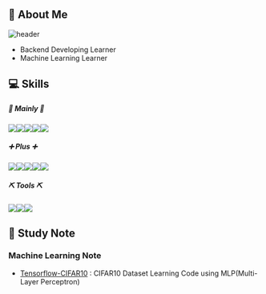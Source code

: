 ## 👋 About Me

![header](https://capsule-render.vercel.app/api?type=waving&color=timeGradient&height=240&section=header&text=🐛%20Shinae%20Lee%20GitHub%20&fontSize=36&animation=fadeIn&fontAlignY=36)
- Backend Developing Learner
- Machine Learning Learner

## 💻 Skills

##### 📌 Mainly 📌
<img src="https://img.shields.io/badge/java-007396?style=flat&logo=java&logoColor=white"><img src="https://img.shields.io/badge/Spring-6DB33F?style=flat&logo=Spring&logoColor=white"/><img src="https://img.shields.io/badge/SpringBoot-6DB33F?style=flat&logo=SpringBoot&logoColor=white"/><img src="https://img.shields.io/badge/Python-3766AB?style=flat&logo=Python&logoColor=white"/><img src="https://img.shields.io/badge/mysql-4479A1?style=flat&logo=mysql&logoColor=white">

##### ➕ Plus ➕
<img src="https://img.shields.io/badge/Numpy-1E8449?style=flat&logo=Numpy&logoColor=white"><img src="https://img.shields.io/badge/Tensorflow-1E8449?style=flat&logo=Tensorflow&logoColor=white"><img src="https://img.shields.io/badge/JavaScript-F7DF1E?style=flat&logo=JavaScript&logoColor=black"/><img src="https://img.shields.io/badge/jQuery-0769AD?style=flat&logo=jQuery&logoColor=white"/><img src="https://img.shields.io/badge/C-0769AD?style=flat&logo=&logoColor=white"/>

##### ⛏ Tools ⛏
<img src="https://img.shields.io/badge/IntelliJIDEA-000000?style=flat&logo=IntelliJIDEA&logoColor=white"/><img src="https://img.shields.io/badge/EclipseIDE-2C2255?style=flat&logo=EclipseIDE&logoColor=white"/><img src="https://img.shields.io/badge/VisualStudioCode-007ACC?style=flat&logo=VisualStudioCode&logoColor=white"/>

## 📁 Study Note

### Machine Learning Note

- [Tensorflow-CIFAR10](https://github.com/alpapago/Tensorflow-CIFAR10) : CIFAR10 Dataset Learning Code using MLP(Multi-Layer Perceptron)
